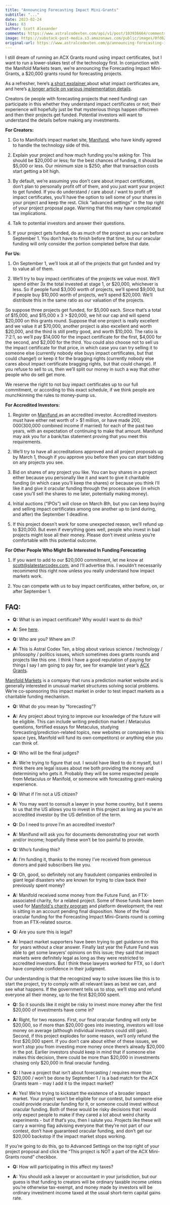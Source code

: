 ```yaml
---
title: "Announcing Forecasting Impact Mini-Grants"
subtitle: "..."
date: 2023-02-24
likes: 63
author: Scott Alexander
comments: https://www.astralcodexten.com/api/v1/post/103936664/comments?&all_comments=true
image: https://substack-post-media.s3.amazonaws.com/public/images/0fd62e2b-94e7-4a8f-ab72-613a07bafa97_674x505.png
original-url: https://www.astralcodexten.com/p/announcing-forecasting-impact-mini
---
```

I still dream of running an ACX Grants round using impact certificates, but I want to run a lower-stakes test of the technology first. In conjunction with the Manifold Markets team, we’re announcing the Forecasting Impact Mini-Grants, a $20,000 grants round for forecasting projects.

As a refresher, here’s [a short explainer ](https://forum.effectivealtruism.org/topics/certificate-of-impact)about what impact certificates are, and here’s [a longer article on various implementation details](https://astralcodexten.substack.com/p/impact-markets-the-annoying-details).

Creators (ie people with forecasting projects that need funding) can participate in this whether they understand impact certificates or not; their experience will hopefully just be that mysterious things happen offscreen and then their projects get funded. Potential investors will want to understand the details before making any investments. 

**For Creators:**

  1. Go to Manifold’s impact market site, [Manifund](https://manifund.org/), who have kindly agreed to handle the technology side of this.

  2. Explain your project and how much funding you’re asking for. This should be $20,000 or less; for the best chances of funding, it should be $5,000 or less. Our minimum size is $250; after that transaction costs start getting a bit high.

  3. By default, we’re assuming you don’t care about impact certificates, don’t plan to personally profit off of them, and you just want your project to get funded. If you do understand / care about / want to profit off impact certificates, you’ll have the option to sell some of your shares in your project and keep the rest. Click “advanced settings” in the top right of your project proposal page. Warning that this may have complicated tax implications.

  4. Talk to potential investors and answer their questions.

  5. If your project gets funded, do as much of the project as you can before September 1. You don’t have to finish before that time, but our oracular funding will only consider the portion completed before that date.




**For Us:**

  1. On September 1, we’ll look at all of the projects that got funded and try to value all of them. 

  2. We’ll try to buy impact certificates of the projects we value most. We’ll spend either 3x the total invested at stage 1, or $20,000, whichever is less. So if people fund $3,000 worth of projects, we’ll spend $9,000, but if people buy $10,000 worth of projects, we’ll spend $20,000. We’ll distribute this in the same ratio as our valuation of the projects.   
  
So suppose three projects get funded, for $5,000 each. Since that’s a total of $15,000, and $15,000 x 3 > $20,000, we hit our cap and will spend $20,000 on this grants round. Suppose that one project is really excellent and we value it at $70,000, another project is also excellent and worth $20,000, and the third is still pretty good, and worth $10,000. The ratio is 7:2:1, so we’ll pay $14,000 for the impact certificate for the first, $4,000 for the second, and $2,000 for the third. You could also choose not to sell us the impact certificate for that price, in which case you can try selling it to someone else (currently nobody else buys impact certificates, but that could change!) or keep it for the bragging rights (currently nobody else cares about impact certificate bragging rights, but that could change). If you refuse to sell to us, then we’ll split our money in such a way that other people who do sell get more.  


We reserve the right to not buy impact certificates up to our full commitment, or according to this exact schedule, if we think people are munchkinning the rules to money-pump us.




**For Accredited Investors:**

  1. Register on [Manifund ](https://manifund.org/)as an accredited investor. Accredited investors must have either net worth of > $1 million, or have made $200,000 ($300,000 combined income if married) for each of the past two years, with an expectation of continuing to make that amount. Manifund may ask you for a bank/tax statement proving that you meet this requirements.

  2. We’ll try to have all accreditations approved and all project proposals up by March 1, though if you approve you before then you can start bidding on any projects you see. 

  3. Bid on shares of any project you like. You can buy shares in a project either because you personally like it and want to give it charitable funding (in which case you’ll keep the shares) or because you think I’ll like it and give it oracular funding through the process above (in which case you’ll sell the shares to me later, potentially making money).

  4. Initial auctions (“IPOs”) will close on March 8th, but you can keep buying and selling impact certificates among one another up to (and during, and after) the September 1 deadline.

  5. If this project doesn’t work for some unexpected reason, we’ll refund up to $20,000. But even if everything goes well, people who invest in bad projects might lose all their money. Please don’t invest unless you’re comfortable with this potential outcome.




**For Other People Who Might Be Interested In Funding Forecasting**

  1. If you want to add to our $20,000 commitment, let me know at scott@slatestarcodex.com, and I’ll advertise this. I wouldn’t necessarily recommend this right now unless you really understand how impact markets work.

  2. You can compete with us to buy impact certificates, either before, on, or after September 1. 




## FAQ:

  * **Q:** What is an impact certificate? Why would I want to do this?

  * **A:** See [here](https://forum.effectivealtruism.org/topics/certificate-of-impact).  


  * **Q:** Who are you? Where am I?

  * **A:** This is Astral Codex Ten, a blog about various science / technology / philosophy / politics issues, which sometimes does grants rounds and projects like this one. I think I have a good reputation of paying for things I say I am going to pay for, see for example last year’s [ACX Grants](https://astralcodexten.substack.com/p/acx-grants-results).   
  
[Manifold Markets](https://manifold.markets/home) is a company that runs a prediction market website and is generally interested in unusual market structures solving social problems. We’re co-sponsoring this impact market in order to test impact markets as a charitable funding mechanism.  


  * **Q:** What do you mean by “forecasting”?

  * **A:** Any project about trying to improve our knowledge of the future will be eligible. This can include writing prediction market / Metaculus questions, fortified essays for Metaculus, studying forecasting/prediction-related topics, new websites or companies in this space (yes, Manifold will fund its own competitors) or anything else you can think of.  


  * **Q:** Who will be the final judges?

  * **A:** We’re trying to figure that out. I would have liked to do it myself, but I think there are legal issues about me both providing the money and determining who gets it. Probably they will be some respected people from Metaculus or Manifold, or someone with forecasting grant-making experience.  


  * **Q:** What if I’m not a US citizen?

  * **A:** You may want to consult a lawyer in your home country, but it seems to us that the US allows you to invest in this project as long as you’re an accredited investor by the US definition of the term.  


  * **Q:** Do I need to prove I’m an accredited investor?

  * **A:** Manifund will ask you for documents demonstrating your net worth and/or income; hopefully these won’t be too painful to provide.

  * **Q:** Who’s funding this?

  * **A:** I’m funding it, thanks to the money I’ve received from generous donors and paid subscribers like you.   


  * **Q:** Oh, good, so definitely not any fraudulent companies embroiled in giant legal disasters who are known for trying to claw back their previously spent money?

  * **A:** Manifold received some money from the Future Fund, an FTX-associated charity, for a related project. Some of those funds have been used for [Manifold's charity program](https://manifold.markets/charity) and platform development; the rest is sitting in an account pending final disposition. None of the final oracular funding for the Forecasting Impact Mini-Grants round is coming from an FTX-related source.  


  * **Q:** Are you sure this is legal?

  * **A:** Impact market supporters have been trying to get guidance on this for years without a clear answer. Finally last year the Future Fund was able to get some lawyers’ opinions on this issue; they said that impact markets were definitely legal as long as they were restricted to accredited investors. But I think these lawyers worked for FTX, so I don’t have complete confidence in their judgment.   
  
Our understanding is that the recognized way to solve issues like this is to start the project, try to comply with all relevant laws as best we can, and see what happens. If the government tells us to stop, we’ll stop and refund everyone all their money, up to the first $20,000 spent.  


  * **Q:** So it sounds like it might be risky to invest more money after the first $20,000 of investments have come in?

  * **A:** Right, for two reasons. First, our final oracular funding will only be $20,000, so if more than $20,000 goes into investing, investors will lose money on average (although individual investors could still gain). Second, if this project explodes for some reason, we’ll only refund the first $20,000 spent. If you don’t care about either of these issues, we won’t _stop you_ from investing more money once there’s already $20,000 in the pot. Earlier investors should keep in mind that if someone else makes this decision, there could be more than $20,000 in investments chasing only $20,000 in final oracular funding.

  * **Q:** I have a project that isn’t about forecasting / requires more than $20,000 / won’t be done by September 1 / is a bad match for the ACX Grants team - may I add it to the impact market?

  * **A:** Yes! We’re trying to kickstart the existence of a broader impact market. Your project won’t be eligible for our contest, but someone else could provide oracular funding for it, or someone could invest without oracular funding. Both of these would be risky decisions that I would only expect people to make if they cared a lot about weird charity experiments - but if that’s you, then I salute you. Projects like these will carry a warning flag advising everyone that they’re not part of our contest, don’t have guaranteed oracular funding, and don’t get our $20,000 backstop if the impact market stops working.  
  
If you’re going to do this, go to Advanced Settings on the top right of your project proposal and click the “This project is NOT a part of the ACX Mini-Grants round” checkbox.  


  * **Q:** How will participating in this affect my taxes?

  * **A:** You should ask a lawyer or accountant in your jurisdiction, but our guess is that funding to creators will be ordinary taxable income unless you’re otherwise tax-exempt, and money made by investors will be ordinary investment income taxed at the usual short-term capital gains rate.



